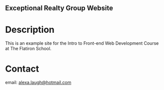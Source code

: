 Exceptional Realty Group Website
---

# Description

This is an example site for the Intro to Front-end Web Development Course at The Flatiron School.

# Contact

email:  alexa.laugh@hotmail.com